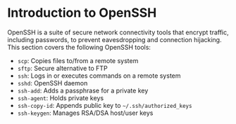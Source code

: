 
# Introduction to OpenSSH

OpenSSH is a suite of secure network connectivity tools that encrypt traffic, including passwords, to prevent eavesdropping and connection hijacking. This section covers the following OpenSSH tools:

- `scp`: Copies files to/from a remote system
- `sftp`: Secure alternative to FTP
- `ssh`: Logs in or executes commands on a remote system
- `sshd`: OpenSSH daemon
- `ssh-add`: Adds a passphrase for a private key
- `ssh-agent`: Holds private keys
- `ssh-copy-id`: Appends public key to `~/.ssh/authorized_keys`
- `ssh-keygen`: Manages RSA/DSA host/user keys

